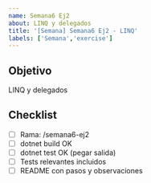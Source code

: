 ```yaml
---
name: Semana6 Ej2
about: LINQ y delegados
title: '[Semana] Semana6 Ej2 - LINQ'
labels: ['Semana','exercise']
---
```


## Objetivo
LINQ y delegados

## Checklist
- [ ] Rama: <githubuser>/semana6-ej2
- [ ] dotnet build OK
- [ ] dotnet test OK (pegar salida)
- [ ] Tests relevantes incluidos
- [ ] README con pasos y observaciones
